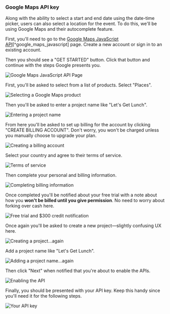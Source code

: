 ### Google Maps API key

Along with the ability to select a start and end date using the date-time picker, users can also select a location for the event. To do this, we'll be using Google Maps and their autocomplete feature.

First, you'll need to go to the [Google Maps JavaScript API](https://developers.google.com/maps/documentation/javascript/get-api-key)[^google_maps_javascript] page. Create a new account or sign in to an existing account.

Then you should see a "GET STARTED" button. Click that button and continue with the steps Google presents you.

![Google Maps JavaScript API Page](images/google-maps-page-v2.png)

First, you'll be asked to select from a list of products. Select "Places".

![Selecting a Google Maps product](images/google-maps-setup-1.png)

Then you'll be asked to enter a project name like "Let's Get Lunch".

![Entering a project name](images/google-maps-setup-2.png)

From here you'll be asked to set up billing for the account by clicking "CREATE BILLING ACCOUNT". Don't worry, you won't be charged unless you manually choose to upgrade your plan.

![Creating a billing account](images/google-maps-setup-3.png)

Select your country and agree to their terms of service.

![Terms of service](images/google-maps-setup-4.png)

Then complete your personal and billing information.

![Completing billing information](images/google-maps-setup-5.png)

Once completed you'll be notified about your free trial with a note about how you **won't be billed until you give permission**. No need to worry about forking over cash here.

![Free trial and $300 credit notification](images/google-maps-setup-6.png)

Once again you'll be asked to create a new project—slightly confusing UX here.

![Creating a project...again](images/google-maps-setup-7.png)

Add a project name like "Let's Get Lunch".

![Adding a project name...again](images/google-maps-setup-8.png)

Then click "Next" when notified that you're about to enable the APIs.

![Enabling the API](images/google-maps-setup-9.png)

Finally, you should be presented with your API key. Keep this handy since you'll need it for the following steps.

![Your API key](images/google-maps-setup-10.png)